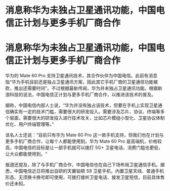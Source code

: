 # 消息称华为未独占卫星通讯功能，中国电信正计划与更多手机厂商合作

# 消息称华为未独占卫星通讯功能，中国电信正计划与更多手机厂商合作

华为的 Mate 60 Pro
支持卫星通讯技术，其合作伙伴为中国电信。此前有消息指“华为手机目前还是独占卫星通讯方案，因此其它手机厂商的卫星通信功能被砍，推出还需要时间”。不过根据最新传闻，华为并未独占卫星通讯功能。根据新浪科技的说法，中国电信正计划与更多手机厂商合作，以推进该技术的普及。

据称，中国电信内部人士说，“华为并没有独占该技术，但要在手机上实现卫星通信确实有一定的技术门槛，需要很大的研发投入。需要涉及芯片、协议、终端等多个层面，需要很大的研发投入进行技术攻关，比如芯片模组小型化、卫星协议体制优化、用户终端管理等。”

该名人士还说：“目前只有华为 Mate 60 Pro 这一款手机支持，但我们也在计划与更多手机厂商合作，让每个人都能使用到。华为 Mate 60 Pro
是高端机，价格较高，中国电信的目标是让一部手机就可以拨打 5G+ 卫星电话，消费门槛也更低，让大众都能使用到。“

报道还提及，除了与手机厂商合作，中国电信也在自己下场布局卫星通信手机。据悉，中国电信近日将推出自研的天翼铂顿 S9
卫星手机，内置卫星天线、普通手机形态、无须换卡换号即可使用，可拨打接听卫星电话、接发卫星短信，目前具体售价还未知。

